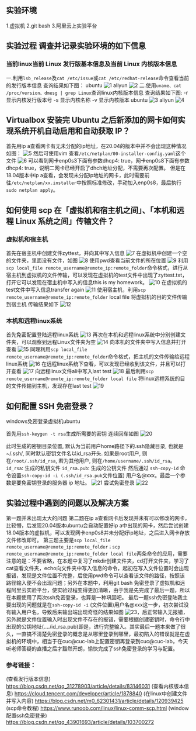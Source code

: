 ## 实验环境
1.虚拟机
2.git bash
3.阿里云上实验平台

## 实验过程 调查并记录实验环境的如下信息
### 当前linux当前 Linux 发行版基本信息及当前 Linux 内核版本信息
一.利用```lsb_release```及```cat /etc/issue```或```cat /etc/redhat-release```命令查看当前的发行版本信息
查询结果如下图：
ubuntu
![1](png/ubuversion.png)
aliyun
![2](png/aliyunversion.png)
二.使用```uname、cat /proc/version、dmesg | grep Linux```查询linux内核版本信息
查询结果如下图:
-r	显示内核发行版本号
-s	显示内核名称
-v	显示内核版本
ubuntu
![3](png/ubukernelversion.png)
aliyun
![4](png/alikernelversion.png)
## Virtualbox 安装完 Ubuntu 之后新添加的网卡如何实现系统开机自动启用和自动获取 IP？
首先用ip a查看网卡有无未分配的ip地址，在20.04的版本中并不会出现这种情况
如图：
![5](png/view.png)
然后可使用vim 查看```/etc/netplan/00-installer-config.yaml```这个文件
![6](png/networkcard.png)
可以看到网卡enp0s3下面有参数dhcp4: true，网卡enp0s8下面有参数dhcp4: true，说明二网卡已经开启了dhch地址分配，不需要再次配置。
但是在18.04版本中ip a查看，会发现未分配ip地址的网卡，此时需要前往```/etc/netplan/xx.installer```中按照标准修改，手动加入enp0s8，最后执行```sudo netplan apply```。
## 如何使用 scp 在「虚拟机和宿主机之间」、「本机和远程 Linux 系统之间」传输文件？
### 虚拟机和宿主机
首先在宿主机中创建文件zyttest，并向其中写入信息
![7](png/createfile.png)
在虚拟机中创建一个空的文件夹，里面没有文件，如图
![8](png/crfileubu.png)
使用pwd查看当前文件的所在位置
![9](png/position.png)
利用```scp local_file remote_username@remote_ip:remote_folder```命令格式，进行从宿主机到虚拟机的文件传输，可以发现在虚拟机的test文件中出现了zyttest.txt，打开它可以发现在宿主机中写入的信息this is my homework。
![10](png/success.png)
在虚拟机的test文件中写入信息transfer again
![11](png/writein.png)
使用宿主机，利用```scp remote_username@remote_ip:remote_folder``` local file 将虚拟机的目的文件传输到宿主机
传输结果如下
![12](png/success2.png)
### 本机和远程linux系统
首先免密配置登陆远程linux系统
![13](png/alikeyfree.png)
再次在本机和远程linux系统中分别创建文件夹，可以观察到远程Linux文件夹为空
![14](png/createfile2.png)
向本机的文件夹中写入信息并打开查看
![15](png/writein2.png)
同理利用```scp local_file remote_username@remote_ip:remote_folder```命令格式，把主机的文件传输给远程linux系统
![16](png/transfer.png)
在远程linux系统下查看，可以发现已经收到该文件，并且可以打开查看
![17](png/success3.png)
向远程linux文件ali中写入last test
![18](png/writein3.png)
最后利用```scp remote_username@remote_ip:remote_folder local file``` 将linux远程系统的目的文件传输到主机，发现存在last test
![19](png/success4.png)
## 如何配置 SSH 免密登录？
windows免密登录虚拟机ubuntu

首先用```ssh-keygen -t rsa```生成所需要的密钥
连续回车如图
![20](png/generatekey.png)

此时生成的密钥目录位置, 默认为当前用户home路径下的.ssh隐藏目录, 也就是~/.ssh/, 同时默认密钥文件名以id_rsa开头. 如果是root用户, 则在```/root/.ssh/id_rsa```, 若为其他用户, 则在```/home/username/.ssh/id_rsa```。
```id_rsa```: 生成的私钥文件
```id_rsa.pub```: 生成的公钥文件
然后通过 ```ssh-copy-id``` 命令设置```ssh-copy-id -i (.ssh/id_rsa.pub```文件位置) 用户名@xxx。最后一个参数是要免密钥登录的服务器 ip 地址。
![21](png/connect.png)
尝试免密登录
![22](png/login.png)

## 实验过程中遇到的问题以及解决方案
第一题并未出现太大的问题
第二题在ip a查看网卡后发现并未有可以修改的网卡，比较懵，后发现20.04版本ubuntu会自动配置好ip a中出现的网卡，然后尝试创建18.04版本的虚拟机，可以发现网卡enp0s8并未分配好ip地址，之后进入网卡存放文件修改即可。
第三题主要是```scp local_file remote_username@remote_ip:remote_folder；scp remote_username@remote_ip:remote_folder local file```两条命令的应用，需要注意的是：不要省略，在本题中复习了mkdir创建文件夹，cd打开文件夹，学习了cat查看文件夹，echo向文件夹中写入信息的命令，起初在写入文件位置时会出现报错，发现是文件位置不完整，后使用pwd命令可以查看该文件的路径，按照该路径输入便不会出现问题；另外在本题中，利用git bash 免密登录了虚拟机和远程阿里云实验平台，使实验过程变得更加清晰，由于我是先完成了最后一题，所以在本题使用了两次ssh免密登录，也算是一种巩固吧。
最后一题ssh免密登陆我主要出现的问题就是在```ssh-copy-id -i``` (文件位置)用户名@xxx这一步，初次尝试没有输入用户名，导致后来输出端出现奇怪的结果如图
![23](png/mistake.png)，后正常输入无报错，另外就是文件位置输入时出现文件不存在的报错，需要根据创建密钥时，命令行中出现的公钥地址(..../id_rsa.pub)即是，进行完整输入。其实最后一题本来做了很久，一直搞不清楚免密登录的概念是从哪里登录到哪里，最初陷入的错误就是在虚拟机的环境中，相当于在cuc@cuc-lab上配置密钥再登录到cuc@cuc-lab，今天听老师答疑的直播之后才豁然开朗，愉快完成了ssh免密登录的学习与配置。

### 参考链接：
(查看发行版本信息)
https://blog.csdn.net/qq_31278903/article/details/83146031
(查看内核版本信息)
https://cloud.tencent.com/developer/article/1878840
(在linux中创建文件并写入内容)
https://blog.csdn.net/m0_62301431/article/details/120939425
(scp命令教程)
https://www.runoob.com/linux/linux-comm-scp.html
(window配置ssh免密登录)
https://blog.csdn.net/qq_43901693/article/details/103700272
